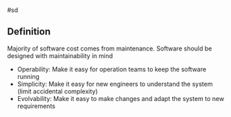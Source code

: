 #sd

## Definition

Majority of software cost comes from maintenance. Software should be designed with maintainability in mind

- Operability: Make it easy for operation teams to keep the software running
- Simplicity: Make it easy for new engineers to understand the system (limit accidental complexity)
- Evolvability: Make it easy to make changes and adapt the system to new requirements
